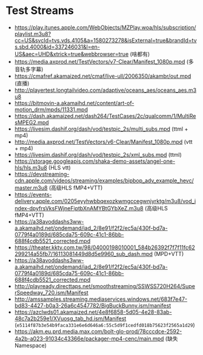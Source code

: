 # Test Streams

* https://play.itunes.apple.com/WebObjects/MZPlay.woa/hls/subscription/playlist.m3u8?cc=US&svcId=tvs.vds.4105&a=1580273278&isExternal=true&brandId=tvs.sbd.4000&id=337246031&l=en-US&aec=UHD&xtrick=true&webbrowser=true (啥都有)
* https://media.axprod.net/TestVectors/v7-Clear/Manifest_1080p.mpd (多音轨多字幕)
* https://cmafref.akamaized.net/cmaf/live-ull/2006350/akambr/out.mpd (直播)
* http://playertest.longtailvideo.com/adaptive/oceans_aes/oceans_aes.m3u8 
* https://bitmovin-a.akamaihd.net/content/art-of-motion_drm/mpds/11331.mpd
* https://dash.akamaized.net/dash264/TestCases/2c/qualcomm/1/MultiResMPEG2.mpd
* https://livesim.dashif.org/dash/vod/testpic_2s/multi_subs.mpd (ttml + mp4)
* http://media.axprod.net/TestVectors/v6-Clear/Manifest_1080p.mpd (vtt + mp4)
* https://livesim.dashif.org/dash/vod/testpic_2s/xml_subs.mpd (ttml)
* https://storage.googleapis.com/shaka-demo-assets/angel-one-hls/hls.m3u8 (HLS vtt)
* https://devstreaming-cdn.apple.com/videos/streaming/examples/bipbop_adv_example_hevc/master.m3u8 (高级HLS fMP4+VTT)
* https://events-delivery.apple.com/0205eyyhwbbqexozkwmgccegwnjyrktg/m3u8/vod_index-dpyfrsVksFWjneFiptbXnAMYBtGYbXeZ.m3u8 (高级HLS fMP4+VTT)
* https://a38avoddashs3ww-a.akamaihd.net/ondemand/iad_2/8e91/f2f2/ec5a/430f-bd7a-0779f4a0189d/685cda75-609c-41c1-86bb-688f4cdb5521_corrected.mpd
* https://theater.kktv.com.tw/98/04000198010001_584b26392f7f7f11fc62299214a55fb7/16113081449d8d5e9960_sub_dash.mpd (MPD+VTT)
* https://a38avoddashs3ww-a.akamaihd.net/ondemand/iad_2/8e91/f2f2/ec5a/430f-bd7a-0779f4a0189d/685cda75-609c-41c1-86bb-688f4cdb5521_corrected.mpd
* http://playready.directtaps.net/smoothstreaming/SSWSS720H264/SuperSpeedway_720.ism/Manifest
* http://amssamples.streaming.mediaservices.windows.net/683f7e47-bd83-4427-b0a3-26a6c4547782/BigBuckBunny.ism/manifest
* https://azclwds01.akamaized.net/4e8f6858-5d05-4e28-83ab-48c7a2b259e1/XVuosg_tab_hd.ism/Manifest (`e5114f87b3e54b9faca331e6e6d646a6:55c5d9f1cedfd018b75623f2565a1d29`)
* https://akm.eu.prd.media.max.com/bolt-glo-prod/78cccdce-2592-4a2b-a023-91034c43366e/packager-mp4-cenc/main.mpd (缺失Namespace)